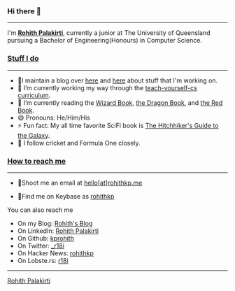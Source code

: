 ### Hi there 👋
---
<!--
**kprohith/kprohith** is a ✨ _special_ ✨ repository because its `README.md` (this file) appears on your GitHub profile.

Here are some ideas to get you started:
-->
I'm [**Rohith Palakirti**](http://www.rohithkp.me/), currently a junior at The University of Queensland pursuing a Bachelor of Engineering(Honours) in Computer Science.

### [Stuff I do](#stuff-i-do)

---

- 📃I maintain a blog over [here](https://blog.rohithkp.me) and [here](https://r18i.me) about stuff that I'm working on.
- 🔭 I’m currently working my way through the [teach-yourself-cs curriculum](https://www.teachyourselfcs.com).
- 🌱 I’m currently reading the [Wizard Book](https://en.wikipedia.org/wiki/Structure_and_Interpretation_of_Computer_Programs), [the Dragon Book](https://en.wikipedia.org/wiki/Compilers:_Principles,_Techniques,_and_Tools), and [the Red Book](http://www.redbook.io/).
- 😄 Pronouns: He/Him/His
- ⚡ Fun fact: My all time favorite SciFi book is [The Hitchhiker's Guide to the Galaxy](https://en.wikipedia.org/wiki/The_Hitchhiker%27s_Guide_to_the_Galaxy).
- 🤿 I follow cricket and Formula One closely.

### [How to reach me](#how-to-reach-me)

---

- 📧Shoot me an email at [hello[at]rohithkp.me](mailto:hello@rohithkp.me)

- 🔑Find me on Keybase as [rohithkp](https://keybase.io/rohithkp)

 You can also reach me

- On my Blog: [Rohith's Blog](https://blog.rohithkp.me/)
- On LinkedIn: [Rohith Palakirti](https://linkedin.com/in/rohith-kp)
- On Github: [kprohith](https://github.com/kprohith)
- On Twitter: [_r18i](https://twitter.com/_r18i)
- On Hacker News: [rohithkp](https://news.ycombinator.com/user?id=rohithkp)
- On Lobste.rs: [r18i](https://lobste.rs/u/r18i)


---

<div class="LI-profile-badge"  data-version="v1" data-size="large" data-locale="en_US" data-type="horizontal" data-theme="dark" data-vanity="rohith-kp"><a class="LI-simple-link" href='https://in.linkedin.com/in/rohith-kp?trk=profile-badge'>Rohith Palakirti</a></div>


 
